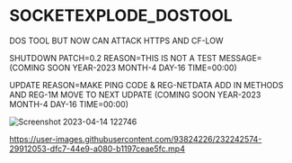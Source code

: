 # SOCKETEXPLODE_DOSTOOL
DOS TOOL BUT NOW CAN ATTACK HTTPS AND CF-LOW

SHUTDOWN PATCH=0.2 REASON=THIS IS NOT A TEST MESSAGE= (COMING SOON YEAR-2023 MONTH-4 DAY-16 TIME=00:00)

  UPDATE REASON=MAKE PING CODE & REG-NETDATA ADD IN METHODS AND REG-1M MOVE TO NEXT UDPATE (COMING SOON YEAR-2023 MONTH-4 DAY-16 TIME=00:00)

![Screenshot 2023-04-14 122746](https://user-images.githubusercontent.com/93824226/231949306-4410e2d4-38b2-4fe9-afb9-cfb5897de1c9.png)



https://user-images.githubusercontent.com/93824226/232242574-29912053-dfc7-44e9-a080-b1197ceae5fc.mp4


